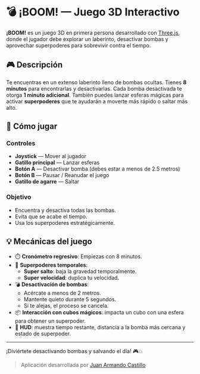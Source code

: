 
# 💣 ¡BOOM! — Juego 3D Interactivo

**¡BOOM!** es un juego 3D en primera persona desarrollado con [Three.js](https://threejs.org/), donde el jugador debe explorar un laberinto, desactivar bombas y aprovechar superpoderes para sobrevivir contra el tiempo.

## 🎮 Descripción

Te encuentras en un extenso laberinto lleno de bombas ocultas. Tienes **8 minutos** para encontrarlas y desactivarlas. Cada bomba desactivada te otorga **1 minuto adicional**. También puedes lanzar esferas mágicas para activar **superpoderes** que te ayudarán a moverte más rápido o saltar más alto.

## 🚀 Cómo jugar

### Controles

- **Joystick** — Mover al jugador
- **Gatillo principal** — Lanzar esferas
- **Botón A** — Desactivar bomba (debes estar a menos de 2.5 metros)
- **Botón B** — Pausar / Reanudar el juego
- **Gatillo de agarre** — Saltar

### Objetivo

- Encuentra y desactiva todas las bombas.
- Evita que se acabe el tiempo.
- Usa los superpoderes estratégicamente.

## 💡 Mecánicas del juego

- ⏱️ **Cronómetro regresivo**: Empiezas con 8 minutos.
- 🎁 **Superpoderes temporales**:
  - **Super salto**: baja la gravedad temporalmente.
  - **Super velocidad**: duplica tu velocidad.
- 💣 **Desactivación de bombas**:
  - Acércate a menos de 2 metros.
  - Mantente quieto durante 5 segundos.
  - Si te alejas, el proceso se cancela.
- 📦 **Interacción con cubos mágicos**: impacta un cubo con una esfera para obtener un superpoder.
- 📍 **HUD**: muestra tiempo restante, distancia a la bomba más cercana y estado de superpoder.

---
¡Diviértete desactivando bombas y salvando el día! 🎮💥

> Aplicación desarrollada por [Juan Armando Castillo](www.linkedin.com/in/juan-armando-castillo-rodríguez-jacr)